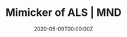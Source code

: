 ---
title: "Mimicker of ALS | MND"
summary: "Some diseases look like ALS | MND"
date: "2020-05-09T00:00:00Z"
type: "widget_page" 
---